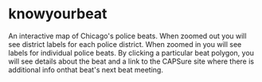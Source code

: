 knowyourbeat
============

An interactive map of Chicago's police beats. When zoomed out you will see district labels for each police district. When zoomed in you will see labels for individual police beats. By clicking a particular beat polygon, you will see details about the beat and a link to the CAPSure site where there is additional info onthat beat's next beat meeting.

